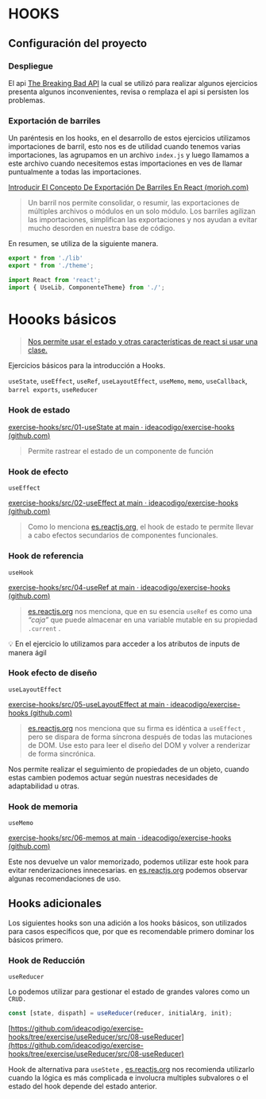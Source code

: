 # HOOKS

## Configuración del proyecto

### Despliegue

El api [The Breaking Bad API](https://breakingbadapi.com/) la cual se utilizó para realizar algunos ejercicios presenta algunos inconvenientes, revisa o remplaza el api si persisten los problemas.

### Exportación de barriles

Un paréntesis en los hooks, en el desarrollo de estos ejercicios utilizamos importaciones de barril, esto nos es de utilidad cuando tenemos varias importaciones, las agrupamos en un archivo `index.js` y luego llamamos a este archivo cuando necesitemos estas importaciones en ves de llamar puntualmente a todas las importaciones.

[Introducir El Concepto De Exportación De Barriles En React (morioh.com)](https://morioh.com/p/d3f0cabedc92)

> Un barril nos permite consolidar, o resumir, las exportaciones de múltiples archivos o módulos en un solo módulo. Los barriles agilizan las importaciones, simplifican las exportaciones y nos ayudan a evitar mucho desorden en nuestra base de código.
> 

En resumen, se utiliza de la siguiente manera.

```jsx
export * from './lib'
export * from './theme';
```

```jsx
import React from 'react';
import { UseLib, ComponenteTheme} from './';
```

# Hoooks básicos

> [Nos permite usar el estado y otras características de react si usar una clase.](https://es.reactjs.org/docs/hooks-intro.html)
> 

Ejercicios básicos para la introducción a Hooks.

`useState`, `useEffect`, `useRef`, `useLayoutEffect`, `useMemo`, `memo`, `useCallback`, `barrel exports`, `useReducer`

### Hook de estado

[exercise-hooks/src/01-useState at main · ideacodigo/exercise-hooks (github.com)](https://github.com/ideacodigo/exercise-hooks/tree/main/src/01-useState)

> Permite rastrear el estado de un componente de función
> 

### Hook de efecto

`useEffect`

[exercise-hooks/src/02-useEffect at main · ideacodigo/exercise-hooks (github.com)](https://github.com/ideacodigo/exercise-hooks/tree/main/src/02-useEffect)

> Como lo menciona [es.reactjs.org](https://es.reactjs.org/docs/hooks-effect.html), el hook de estado te permite llevar a cabo efectos secundarios de componentes funcionales.
> 

### Hook de referencia

`useHook`

[exercise-hooks/src/04-useRef at main · ideacodigo/exercise-hooks (github.com)](https://github.com/ideacodigo/exercise-hooks/tree/main/src/04-useRef)

> [es.reactjs.org](https://github.com/ideacodigo/exercise-hooks/tree/main/src/04-useRef) nos menciona, que en su esencia `useRef` es como una *“caja”* que puede almacenar en una variable mutable en su propiedad `.current` .
> 

<aside>
💡 En el ejercicio lo utilizamos para acceder a los atributos de inputs de manera ágil

</aside>

### Hook efecto de diseño

`useLayoutEffect`

[exercise-hooks/src/05-useLayoutEffect at main · ideacodigo/exercise-hooks (github.com)](https://github.com/ideacodigo/exercise-hooks/tree/main/src/05-useLayoutEffect)

> [es.reactjs.org](https://es.reactjs.org/docs/hooks-reference.html#uselayouteffect) nos menciona que su firma es idéntica a `useEffect`
, pero se dispara de forma síncrona después de todas las mutaciones de DOM. Use esto para leer el diseño del DOM y volver a renderizar de forma sincrónica.
> 

Nos permite realizar el seguimiento de propiedades de un objeto, cuando estas cambien podemos actuar según nuestras necesidades de adaptabilidad u otras.

### Hook de memoria

`useMemo`

[exercise-hooks/src/06-memos at main · ideacodigo/exercise-hooks (github.com)](https://github.com/ideacodigo/exercise-hooks/tree/main/src/06-memos)

Este nos devuelve un valor memorizado, podemos utilizar este hook para evitar renderizaciones innecesarias. en [es.reactjs.org](https://es.reactjs.org/docs/hooks-reference.html#usememo) podemos observar algunas recomendaciones de uso.

## Hooks adicionales

Los siguientes hooks son una adición a los hooks básicos, son utilizados para casos específicos que, por que es recomendable primero dominar los básicos primero.

### Hook de Reducción

`useReducer`

Lo podemos utilizar para gestionar el estado de grandes valores como un `CRUD.`

```jsx
const [state, dispath] = useReducer(reducer, initialArg, init);
```

[https://github.com/ideacodigo/exercise-hooks/tree/exercise/useReducer/src/08-useReducer](https://github.com/ideacodigo/exercise-hooks/tree/exercise/useReducer/src/08-useReducer)

Hook de alternativa para `useStete` , [es.reactjs.org](https://es.reactjs.org/docs/hooks-reference.html#usereducer) nos recomienda utilizarlo cuando la lógica es más complicada e involucra multiples subvalores o el estado del hook depende del estado anterior.